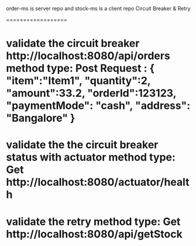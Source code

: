 order-ms is server repo and stock-ms is a client repo
Circuit Breaker & Retry 

==================

validate the circuit breaker
http://localhost:8080/api/orders
method type: Post
Request : {
    "item":"Item1",
    "quantity":2,
    "amount":33.2,
    "orderId":123123,
    "paymentMode": "cash",
    "address": "Bangalore"
}
====================
validate the the circuit breaker status with actuator
method type: Get
http://localhost:8080/actuator/health
==================
validate the retry 
method type: Get
http://localhost:8080/api/getStock
==================

